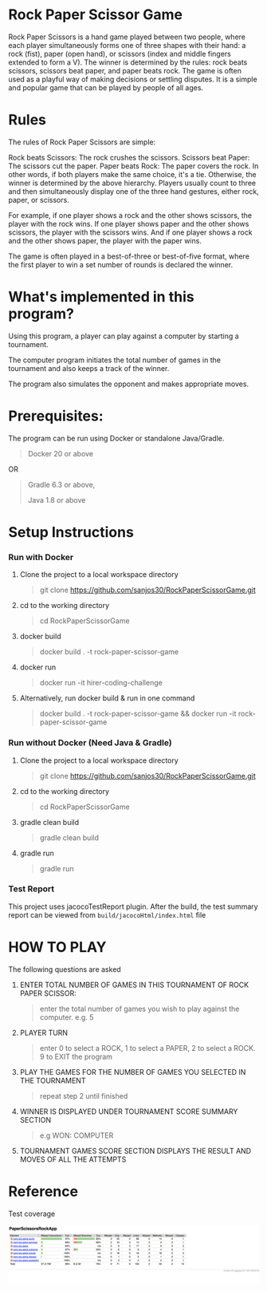 # Rock Paper Scissor Game

Rock Paper Scissors is a hand game played between two people, where each player simultaneously forms one of three shapes with their hand: a rock (fist), paper (open hand), or scissors (index and middle fingers extended to form a V). The winner is determined by the rules: rock beats scissors, scissors beat paper, and paper beats rock. The game is often used as a playful way of making decisions or settling disputes. It is a simple and popular game that can be played by people of all ages.

# Rules

The rules of Rock Paper Scissors are simple:

Rock beats Scissors: The rock crushes the scissors.
Scissors beat Paper: The scissors cut the paper.
Paper beats Rock: The paper covers the rock.
In other words, if both players make the same choice, it's a tie. Otherwise, the winner is determined by the above hierarchy. Players usually count to three and then simultaneously display one of the three hand gestures, either rock, paper, or scissors.

For example, if one player shows a rock and the other shows scissors, the player with the rock wins. If one player shows paper and the other shows scissors, the player with the scissors wins. And if one player shows a rock and the other shows paper, the player with the paper wins.

The game is often played in a best-of-three or best-of-five format, where the first player to win a set number of rounds is declared the winner.


# What's implemented in this program?

Using this program, a player can play against a computer by starting a tournament.

The computer program initiates the total number of games in the tournament and also keeps a track of the winner.

The program also simulates the opponent and makes appropriate moves.

# Prerequisites:

The program can be run using Docker or standalone Java/Gradle.

>Docker 20 or above

OR

> Gradle 6.3 or above, 
>
> Java 1.8 or above


# Setup Instructions


### Run with Docker

1.  Clone the project to a local workspace directory
    >git clone https://github.com/sanjos30/RockPaperScissorGame.git
2.  cd to the working directory
    >cd RockPaperScissorGame
3.  docker build
    >docker build . -t rock-paper-scissor-game
4. docker run
   >docker run -it hirer-coding-challenge
5. Alternatively, run docker build & run in one command
   >docker build . -t rock-paper-scissor-game && docker run -it rock-paper-scissor-game


### Run without Docker (Need Java & Gradle) 
1.  Clone the project to a local workspace directory
    >git clone https://github.com/sanjos30/RockPaperScissorGame.git
2.  cd to the working directory
    >cd RockPaperScissorGame
3.  gradle clean build
    >gradle clean build
4.  gradle run
    >gradle run


### Test Report
This project uses jacocoTestReport plugin. After the build, the test summary report can be viewed from `build/jacocoHtml/index.html` file

# HOW TO PLAY

The following questions are asked

1. ENTER TOTAL NUMBER OF GAMES IN THIS TOURNAMENT OF ROCK PAPER SCISSOR:
    >enter the total number of games you wish to play against the computer. e.g. 5
2. PLAYER TURN
    >enter 0 to select a ROCK, 1 to select a PAPER, 2 to select a ROCK. 
    >9 to EXIT the program
3. PLAY THE GAMES FOR THE NUMBER OF GAMES YOU SELECTED IN THE TOURNAMENT
    >repeat step 2 until finished
4. WINNER IS DISPLAYED UNDER TOURNAMENT SCORE SUMMARY SECTION
    >e.g WON: COMPUTER
5. TOURNAMENT GAMES SCORE SECTION DISPLAYS THE RESULT AND MOVES OF ALL THE ATTEMPTS

# Reference

Test coverage

![Screenshot](resources/TestCoverage.png)
